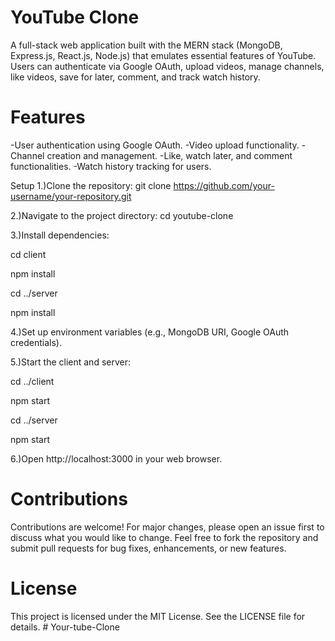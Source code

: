 # YouTube Clone
A full-stack web application built with the MERN stack (MongoDB, Express.js, React.js, Node.js) that emulates essential features of YouTube. Users can authenticate via Google OAuth, upload videos, manage channels, like videos, save for later, comment, and track watch history.

# Features
-User authentication using Google OAuth.
-Video upload functionality.
-Channel creation and management.
-Like, watch later, and comment functionalities.
-Watch history tracking for users.

Setup
1.)Clone the repository: git clone https://github.com/your-username/your-repository.git

2.)Navigate to the project directory: cd youtube-clone

3.)Install dependencies:

cd client

npm install

cd ../server

npm install

4.)Set up environment variables (e.g., MongoDB URI, Google OAuth credentials).

5.)Start the client and server:

cd ../client

npm start

cd ../server

npm start

6.)Open http://localhost:3000 in your web browser.

# Contributions

Contributions are welcome! For major changes, please open an issue first to discuss what you would like to change. Feel free to fork the repository and submit pull requests for bug fixes, enhancements, or new features.

# License
This project is licensed under the MIT License. See the LICENSE file for details.
#   Y o u r - t u b e - C l o n e  
 